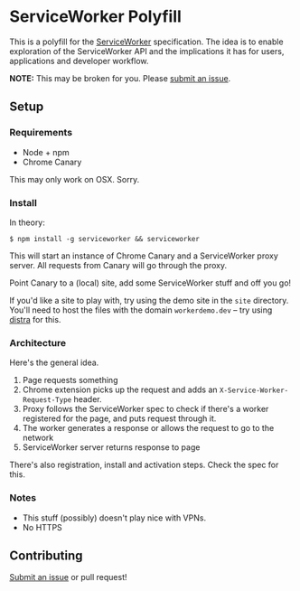 # ServiceWorker Polyfill

This is a polyfill for the [ServiceWorker](https://github.com/slightlyoff/ServiceWorker) specification. The idea is to enable exploration of the ServiceWorker API and the implications it has for users, applications and developer workflow.

**NOTE:** This may be broken for you. Please [submit an issue](https://github.com/phuu/serviceworker-polyfill/issues/new).

## Setup

### Requirements

- Node + npm
- Chrome Canary

This may only work on OSX. Sorry.

### Install

In theory:

```
$ npm install -g serviceworker && serviceworker
```

This will start an instance of Chrome Canary and a ServiceWorker proxy server. All requests from Canary will go through the proxy.

Point Canary to a (local) site, add some ServiceWorker stuff and off you go!

If you'd like a site to play with, try using the demo site in the `site` directory. You'll need to host the files with the domain `workerdemo.dev` – try using [distra](https://github.com/phuu/distra) for this.

### Architecture

Here's the general idea.

1. Page requests something
2. Chrome extension picks up the request and adds an `X-Service-Worker-Request-Type` header.
3. Proxy follows the ServiceWorker spec to check if there's a worker registered for the page, and puts request through it.
4. The worker generates a response or allows the request to go to the network
5. ServiceWorker server returns response to page

There's also registration, install and activation steps. Check the spec for this.

### Notes

- This stuff (possibly) doesn't play nice with VPNs.
- No HTTPS

## Contributing

[Submit an issue](https://github.com/phuu/serviceworker-polyfill/issues/new) or pull request!
